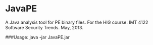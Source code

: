 JavaPE
======

A Java analysis tool for PE binary files.
For the HIG course: IMT 4122 Software Security Trends.
May, 2013.

###Usage:
java -jar JavaPE.jar
